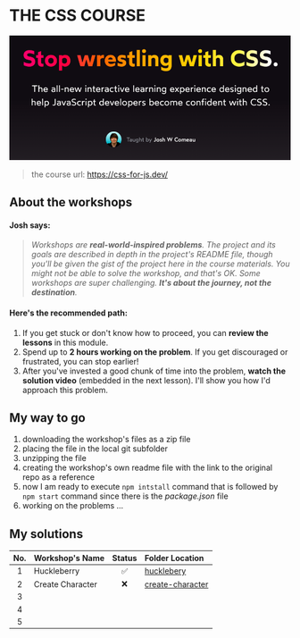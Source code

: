 # THE CSS COURSE

![alt screenshot](https://github.com/jtrfs/css-for-js-workshops/blob/main/page_screenshot.png)

> the course url: https://css-for-js.dev/

## About the workshops

#### Josh says:

> _Workshops are **real-world-inspired problems**. The project and its goals are described in depth in the project's README file, though you'll be given the gist of the project here in the course materials. You might not be able to solve the workshop, and that's OK. Some workshops are super challenging. **It's about the journey, not the destination**._

#### Here's the recommended path:

1. If you get stuck or don't know how to proceed, you can **review the lessons** in this module.
2. Spend up to **2 hours working on the problem**. If you get discouraged or frustrated, you can stop earlier!
3. After you've invested a good chunk of time into the problem, **watch the solution video** (embedded in the next lesson). I'll show you how I'd approach this problem.

## My way to go

1. downloading the workshop's files as a zip file
2. placing the file in the local git subfolder
3. unzipping the file
4. creating the workshop's own readme file with the link to the original repo as a reference
5. now I am ready to execute `npm intstall` command that is followed by `npm start` command since there is the _package.json_ file
6. working on the problems ...

## My solutions

| No. | Workshop's Name  | Status | Folder Location                                                                               |
| :-: | :--------------- | :----: | :--------------------------------------------------------------------------------------------- |
|  1  | Huckleberry      |   ✅   | [hucklebery](https://github.com/jtrfs/css-for-js-workshops/tree/main/1-huckleberry)            |
|  2  | Create Character |   ❌   | [create-character](https://github.com/jtrfs/css-for-js-workshops/tree/main/2-create-character) |
|  3  |                  |        |                                                                                                |
|  4  |                  |        |                                                                                                |
|  5  |                  |        |                                                                                                |
